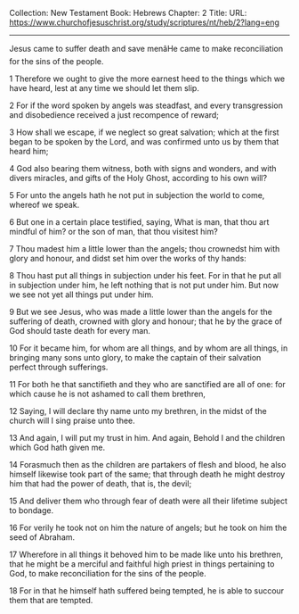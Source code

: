 Collection: New Testament
Book: Hebrews
Chapter: 2
Title: 
URL: https://www.churchofjesuschrist.org/study/scriptures/nt/heb/2?lang=eng

---

Jesus came to suffer death and save menâHe came to make reconciliation for the sins of the people.

1 Therefore we ought to give the more earnest heed to the things which we have heard, lest at any time we should let them slip.

2 For if the word spoken by angels was steadfast, and every transgression and disobedience received a just recompence of reward;

3 How shall we escape, if we neglect so great salvation; which at the first began to be spoken by the Lord, and was confirmed unto us by them that heard him;

4 God also bearing them witness, both with signs and wonders, and with divers miracles, and gifts of the Holy Ghost, according to his own will?

5 For unto the angels hath he not put in subjection the world to come, whereof we speak.

6 But one in a certain place testified, saying, What is man, that thou art mindful of him? or the son of man, that thou visitest him?

7 Thou madest him a little lower than the angels; thou crownedst him with glory and honour, and didst set him over the works of thy hands:

8 Thou hast put all things in subjection under his feet. For in that he put all in subjection under him, he left nothing that is not put under him. But now we see not yet all things put under him.

9 But we see Jesus, who was made a little lower than the angels for the suffering of death, crowned with glory and honour; that he by the grace of God should taste death for every man.

10 For it became him, for whom are all things, and by whom are all things, in bringing many sons unto glory, to make the captain of their salvation perfect through sufferings.

11 For both he that sanctifieth and they who are sanctified are all of one: for which cause he is not ashamed to call them brethren,

12 Saying, I will declare thy name unto my brethren, in the midst of the church will I sing praise unto thee.

13 And again, I will put my trust in him. And again, Behold I and the children which God hath given me.

14 Forasmuch then as the children are partakers of flesh and blood, he also himself likewise took part of the same; that through death he might destroy him that had the power of death, that is, the devil;

15 And deliver them who through fear of death were all their lifetime subject to bondage.

16 For verily he took not on him the nature of angels; but he took on him the seed of Abraham.

17 Wherefore in all things it behoved him to be made like unto his brethren, that he might be a merciful and faithful high priest in things pertaining to God, to make reconciliation for the sins of the people.

18 For in that he himself hath suffered being tempted, he is able to succour them that are tempted.
